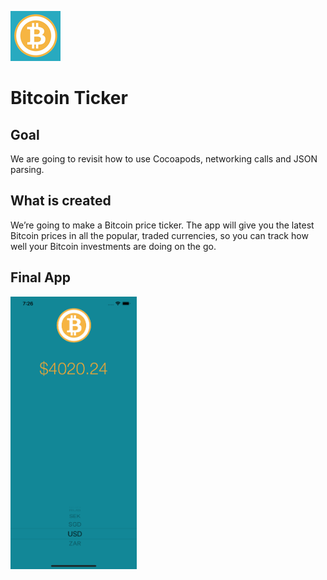 ![](/simpleBitcoinPrice/Assets.xcassets/AppIcon.appiconset/Icon-40@2x.png)
#  Bitcoin Ticker

## Goal

We are going to revisit how to use Cocoapods, networking calls and JSON parsing.

## What is created

We’re going to make a Bitcoin price ticker. The app will give you the latest Bitcoin prices in all the popular, traded currencies, so you can track how well your Bitcoin investments are doing on the go.

## Final App
<img src="screencap.png" alt="screenshot" width="40%">
